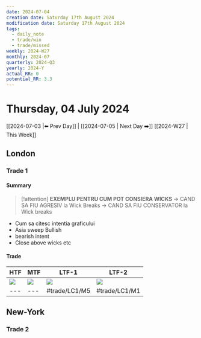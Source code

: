 ```yaml
---
date: 2024-07-04
creation date: Saturday 17th August 2024
modification date: Saturday 17th August 2024
tags:
  - daily_note
  - trade/win
  - trade/missed
weekly: 2024-W27
monthly: 2024-07
quarterly: 2024-Q3
yearly: 2024-Y
actual_RR: 0
potential_RR: 3.3
---
```

# Thursday, 04 July 2024

 [[2024-07-03 |⬅️ Prev Day]] | [[2024-07-05 | Next Day ➡️]] [[2024-W27 | This Week]]

## London 
### Trade 1
#### Summary

> [!attention] 
> **EXEMPLU PENTRU CUM POT CONSIERA WICKS**
> -> CAND SA FIU AGRESIV la Wick Breaks 
> -> CAND SA FIU CONSERVATOR la Wick breaks

- Cum sa citesc intentia graficului
- Asia sweep Bullish 
- bearish intent
- Close above wicks etc


#### Trade
| HTF                                                      | MTF                                                      | LTF-1                                                    | LTF-2                                                    |
| -------------------------------------------------------- | -------------------------------------------------------- | -------------------------------------------------------- | -------------------------------------------------------- |
| ![](https://s3.tradingview.com/snapshots/n/NxAi8fy2.png) | ![](https://s3.tradingview.com/snapshots/7/7Cj2l2LC.png) | ![](https://s3.tradingview.com/snapshots/4/48SmnAzq.png) | ![](https://s3.tradingview.com/snapshots/0/0D1Tr2K4.png) |
| ---                                                      | ---                                                      | #trade/LC1/M5                                            | #trade/LC1/M1                                       |

## New-York
### Trade 2